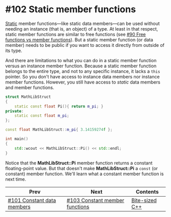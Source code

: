 # #102 Static member functions

[Static](https://docs.microsoft.com/cpp/cpp/static-members-cpp) member functions&mdash;like static data members&mdash;can be used without needing an instance (that is, an object) of a type. At least in that respect, static member functions are similar to free functions (see [#90 Free functions vs member functions](090.md)). But a static member function (or data member) needs to be public if you want to access it directly from outside of its type.

And there are limitations to what you can do in a static member function versus an instance member function. Because a static member function belongs to the entire type, and not to any specific instance, it lacks a `this` pointer. So you don't have access to instance data members nor instance member functions. However, you still have access to *static* data members and member functions.

```cpp
struct MathLibStruct
{
    static const float Pi(){ return m_pi; }
private:
    static const float m_pi;
};

const float MathLibStruct::m_pi{ 3.14159274f };

int main()
{
    std::wcout << MathLibStruct::Pi() << std::endl;
}
```

Notice that the **MathLibStruct::Pi** member function returns a constant floating-point value. But that doesn't make **MathLibStruct::Pi** a `const` (or constant) member function. We'll learn what a constant member function is next time.

|Prev|Next|Contents|
|-|-|-|
|[#101 Constant data members](101.md)|[#103 Constant member functions](103.md)|[Bite-sized C++](../README.md)|
